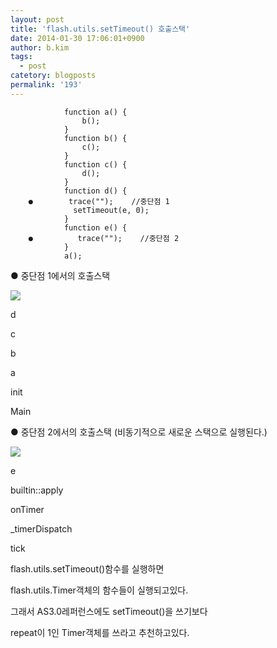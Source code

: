 ```yaml
---
layout: post
title: 'flash.utils.setTimeout() 호출스택'
date: 2014-01-30 17:06:01+0900
author: b.kim
tags:
  - post
catetory: blogposts
permalink: '193'
---
```


    
    
                function a() {
                    b();
                }
                function b() {
                    c();
                }
                function c() {
                    d();
                }
                function d() {
        ●        trace("");    //중단점 1
                  setTimeout(e, 0);   
                }
                function e() {
        ●          trace("");    //중단점 2
                }
                a();
    

  

  

  

● 중단점 1에서의 호출스택

  

![](https://raw.githubusercontent.com/tibyte/blog-res/master/legacy/193/0.png)

  

d

c

b

a

init

Main

  

  

  

  

● 중단점 2에서의 호출스택 (비동기적으로 새로운 스택으로 실행된다.)

  

![](https://raw.githubusercontent.com/tibyte/blog-res/master/legacy/193/1.png)

  

e

builtin::apply

onTimer

_timerDispatch

tick

  

  

flash.utils.setTimeout()함수를 실행하면

flash.utils.Timer객체의 함수들이 실행되고있다.

그래서 AS3.0레퍼런스에도 setTimeout()을 쓰기보다

repeat이 1인 Timer객체를 쓰라고 추천하고있다.

  

  

  

  

  

  

  


